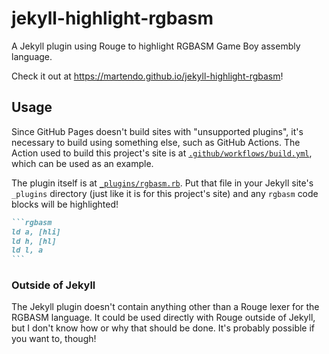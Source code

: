 # jekyll-highlight-rgbasm

A Jekyll plugin using Rouge to highlight RGBASM Game Boy assembly
language.

Check it out at https://martendo.github.io/jekyll-highlight-rgbasm!

## Usage

Since GitHub Pages doesn't build sites with "unsupported plugins", it's
necessary to build using something else, such as GitHub Actions. The
Action used to build this project's site is at
[`.github/workflows/build.yml`](/.github/workflows/build.yml), which can
be used as an example.

The plugin itself is at [`_plugins/rgbasm.rb`](/_plugins/rgbasm.rb). Put
that file in your Jekyll site's `_plugins` directory (just like it is
for this project's site) and any `rgbasm` code blocks will be
highlighted!

````markdown
```rgbasm
ld a, [hli]
ld h, [hl]
ld l, a
```
````

### Outside of Jekyll

The Jekyll plugin doesn't contain anything other than a Rouge lexer for
the RGBASM language. It could be used directly with Rouge outside of
Jekyll, but I don't know how or why that should be done. It's probably
possible if you want to, though!

